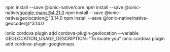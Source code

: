 npm install --save @ionic-native/core
npm install --save @ionic-native/google-maps@4.21.0 
npm install --save @ionic-native/geolocation@^3.14.0
npm install --save @ionic-native/native-geocoder@^3.14.0

ionic cordova plugin add cordova-plugin-geolocation --variable GEOLOCATION_USAGE_DESCRIPTION="To locate you"
ionic cordova plugin add cordova-plugin-googlemaps

